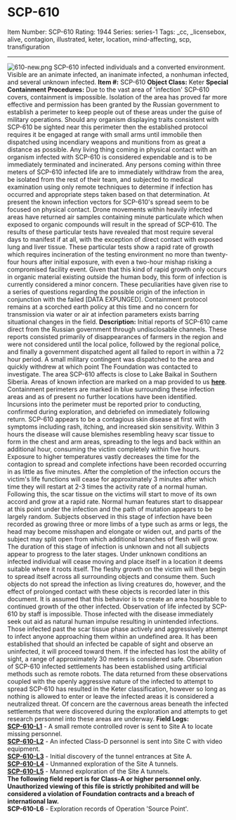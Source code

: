 # SCP-610
Item Number: SCP-610
Rating: 1944
Series: series-1
Tags: _cc, _licensebox, alive, contagion, illustrated, keter, location, mind-affecting, scp, transfiguration

---

![610-new.png](https://scp-wiki.wdfiles.com/local--files/scp-610/610-new.png)
SCP-610 infected individuals and a converted environment. Visible are an animate infected, an inanimate infected, a nonhuman infected, and several unknown infected.
**Item #:** SCP-610
**Object Class:** Keter
**Special Containment Procedures:** Due to the vast area of 'infection' SCP-610 covers, containment is impossible. Isolation of the area has proved far more effective and permission has been granted by the Russian government to establish a perimeter to keep people out of these areas under the guise of military operations.
Should any organism displaying traits consistent with SCP-610 be sighted near this perimeter then the established protocol requires it be engaged at range with small arms until immobile then dispatched using incendiary weapons and munitions from as great a distance as possible. Any living thing coming in physical contact with an organism infected with SCP-610 is considered expendable and is to be immediately terminated and incinerated. Any persons coming within three meters of SCP-610 infected life are to immediately withdraw from the area, be isolated from the rest of their team, and subjected to medical examination using only remote techniques to determine if infection has occurred and appropriate steps taken based on that determination.
At present the known infection vectors for SCP-610's spread seem to be focused on physical contact. Drone movements within heavily infected areas have returned air samples containing minute particulate which when exposed to organic compounds will result in the spread of SCP-610. The results of these particular tests have revealed that most require several days to manifest if at all, with the exception of direct contact with exposed lung and liver tissue. These particular tests show a rapid rate of growth which requires incineration of the testing environment no more than twenty-four hours after initial exposure, with even a two-hour mishap risking a compromised facility event. Given that this kind of rapid growth only occurs in organic material existing outside the human body, this form of infection is currently considered a minor concern.
These peculiarities have given rise to a series of questions regarding the possible origin of the infection in conjunction with the failed [DATA EXPUNGED]. Containment protocol remains at a scorched earth policy at this time and no concern for transmission via water or air at infection parameters exists barring situational changes in the field.
**Description:** Initial reports of SCP-610 came direct from the Russian government through undisclosable channels. These reports consisted primarily of disappearances of farmers in the region and were not considered until the local police, followed by the regional police, and finally a government dispatched agent all failed to report in within a 72 hour period. A small military contingent was dispatched to the area and quickly withdrew at which point The Foundation was contacted to investigate.
The area SCP-610 affects is close to Lake Baikal in Southern Siberia. Areas of known infection are marked on a map provided to us **[here](https://scp-wiki.wdfiles.com/local--files/scp-610/610map.jpg)**. Containment perimeters are marked in blue surrounding these infection areas and as of present no further locations have been identified. Incursions into the perimeter must be reported prior to conducting, confirmed during exploration, and debriefed on immediately following return.
SCP-610 appears to be a contagious skin disease at first with symptoms including rash, itching, and increased skin sensitivity. Within 3 hours the disease will cause blemishes resembling heavy scar tissue to form in the chest and arm areas, spreading to the legs and back within an additional hour, consuming the victim completely within five hours. Exposure to higher temperatures vastly decreases the time for the contagion to spread and complete infections have been recorded occurring in as little as five minutes.
After the completion of the infection occurs the victim's life functions will cease for approximately 3 minutes after which time they will restart at 2-3 times the activity rate of a normal human. Following this, the scar tissue on the victims will start to move of its own accord and grow at a rapid rate. Normal human features start to disappear at this point under the infection and the path of mutation appears to be largely random. Subjects observed in this stage of infection have been recorded as growing three or more limbs of a type such as arms or legs, the head may become misshapen and elongate or widen out, and parts of the subject may split open from which additional branches of flesh will grow. The duration of this stage of infection is unknown and not all subjects appear to progress to the later stages.
Under unknown conditions an infected individual will cease moving and place itself in a location it deems suitable where it roots itself. The fleshy growth on the victim will then begin to spread itself across all surrounding objects and consume them. Such objects do not spread the infection as living creatures do, however, and the effect of prolonged contact with these objects is recorded later in this document. It is assumed that this behavior is to create an area hospitable to continued growth of the other infected.
Observation of life infected by SCP-610 by staff is impossible. Those infected with the disease immediately seek out aid as natural human impulse resulting in unintended infections. Those infected past the scar tissue phase actively and aggressively attempt to infect anyone approaching them within an undefined area. It has been established that should an infected be capable of sight and observe an uninfected, it will proceed toward them. If the infected has lost the ability of sight, a range of approximately 30 meters is considered safe.
Observation of SCP-610 infected settlements has been established using artificial methods such as remote robots. The data returned from these observations coupled with the openly aggressive nature of the infected to attempt to spread SCP-610 has resulted in the Keter classification, however so long as nothing is allowed to enter or leave the infected areas it is considered a neutralized threat. Of concern are the cavernous areas beneath the infected settlements that were discovered during the exploration and attempts to get research personnel into these areas are underway.
**Field Logs:**  
**[SCP-610-L1](/scp-610-l1)** \- A small remote controlled rover is sent to Site A to locate missing personnel.  
**[SCP-610-L2](/scp-610-l2)** \- An infected Class-D personnel is sent into Site C with video equipment.  
**[SCP-610-L3](/scp-610-l3)** \- Initial discovery of the tunnel entrances at Site A.  
**[SCP-610-L4](/scp-610-l4)** \- Unmanned exploration of the Site A tunnels.  
**[SCP-610-L5](/scp-610-l5)** \- Manned exploration of the Site A tunnels.  
**The following field report is for Class-A or higher personnel only. Unauthorized viewing of this file is strictly prohibited and will be considered a violation of Foundation contracts and a breach of international law.**  
**SCP-610-L6** \- Exploration records of Operation 'Source Point'.